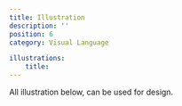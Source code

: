 ```yaml
---
title: Illustration
description: ''
position: 6
category: Visual Language

illustrations:
    title:
---
```


All illustration below, can be used for design.

<br />

<illustration></illustration>
